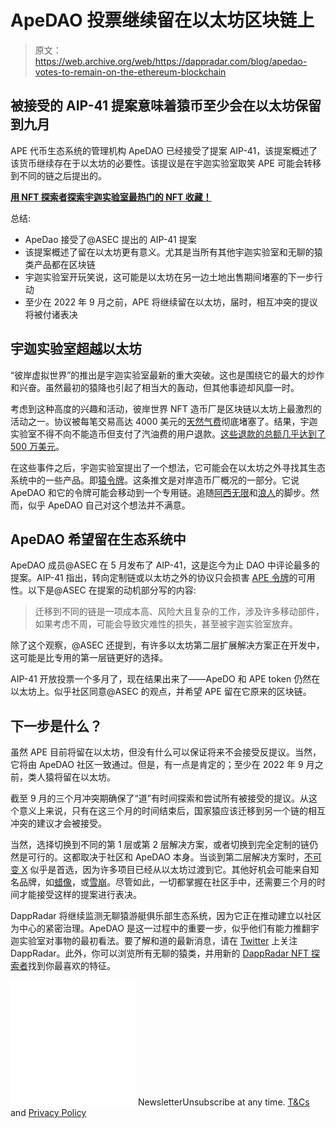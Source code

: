 # ApeDAO 投票继续留在以太坊区块链上

> 原文：<https://web.archive.org/web/https://dappradar.com/blog/apedao-votes-to-remain-on-the-ethereum-blockchain>

## 被接受的 AIP-41 提案意味着猿币至少会在以太坊保留到九月

APE 代币生态系统的管理机构 ApeDAO 已经接受了提案 AIP-41，该提案概述了该货币继续存在于以太坊的必要性。该提议是在宇迦实验室取笑 APE 可能会转移到不同的链之后提出的。

[**用 NFT 探索者探索宇迦实验室最热门的 NFT 收藏！**](https://web.archive.org/web/20220630224212/https://dappradar.com/hub/nft-explorer)

总结:

*   ApeDao 接受了@ASEC 提出的 AIP-41 提案
*   该提案概述了留在以太坊更有意义。尤其是当所有其他宇迦实验室和无聊的猿类产品都在区块链
*   宇迦实验室开玩笑说，这可能是以太坊在另一边土地出售期间堵塞的下一步行动
*   至少在 2022 年 9 月之前，APE 将继续留在以太坊，届时，相互冲突的提议将被付诸表决

## 宇迦实验室超越以太坊

“彼岸虚拟世界”的推出是宇迦实验室最新的重大突破。这也是围绕它的最大的炒作和兴奋。虽然最初的猿降也引起了相当大的轰动，但其他事迹却风靡一时。

考虑到这种高度的兴趣和活动，彼岸世界 NFT 造币厂是区块链以太坊上最激烈的活动之一。协议被每笔交易高达 4000 美元的[天然气费](https://web.archive.org/web/20220630224212/https://dappradar.com/blog/yuga-labs-600m-otherside-nft-land-sale-records-highest-gas-fees-ever-on-ethereum)彻底堵塞了。结果，宇迦实验室不得不向不能造币但支付了汽油费的用户退款。[这些退款的总额几乎达到了 500 万美元](https://web.archive.org/web/20220630224212/https://dappradar.com/blog/5-million-refund-failed-otherside-transactions-are-you-eligible)。

在这些事件之后，宇迦实验室提出了一个想法，它可能会在以太坊之外寻找其生态系统中的一些产品。即[猿令牌](https://web.archive.org/web/20220630224212/https://dappradar.com/hub/token/eth/APE)。这条推文是对岸造币厂概况的一部分。它说 ApeDAO 和它的令牌可能会移动到一个专用链。追随[阿西无限](https://web.archive.org/web/20220630224212/https://dappradar.com/multichain/games/axie-infinity)和[浪人](https://web.archive.org/web/20220630224212/https://dappradar.com/rankings/protocol/ronin)的脚步。然而，似乎 ApeDAO 自己对这个想法并不满意。

## ApeDAO 希望留在生态系统中

ApeDAO 成员@ASEC 在 5 月发布了 AIP-41，这是迄今为止 DAO 中评论最多的提案。AIP-41 指出，转向定制链或以太坊之外的协议只会损害 [APE 令牌](https://web.archive.org/web/20220630224212/https://dappradar.com/hub/token/eth/APE)的可用性。以下是@ASEC 在提案的动机部分写的内容:

> 迁移到不同的链是一项成本高、风险大且复杂的工作，涉及许多移动部件，如果考虑不周，可能会导致灾难性的损失，甚至被宇迦实验室放弃。

除了这个观察，@ASEC 还提到，有许多以太坊第二层扩展解决方案正在开发中，这可能是比专用的第一层链更好的选择。

AIP-41 开放投票一个多月了，现在结果出来了——ApeDO 和 APE token 仍然在以太坊上。似乎社区同意@ASEC 的观点，并希望 APE 留在它原来的区块链。

## 下一步是什么？

虽然 APE 目前将留在以太坊，但没有什么可以保证将来不会接受反提议。当然，它将由 ApeDAO 社区一致通过。但是，有一点是肯定的；至少在 2022 年 9 月之前，类人猿将留在以太坊。

截至 9 月的三个月冲突期确保了“道”有时间探索和尝试所有被接受的提议。从这个意义上来说，只有在这三个月的时间结束后，国家猿应该迁移到另一个链的相互冲突的建议才会被接受。

当然，选择切换到不同的第 1 层或第 2 层解决方案，或者切换到完全定制的链仍然是可行的。这都取决于社区和 ApeDAO 本身。当谈到第二层解决方案时，[不可变 X](https://web.archive.org/web/20220630224212/https://dappradar.com/rankings/protocol/immutablex) 似乎是首选，因为许多项目已经从以太坊过渡到它。其他好机会可能来自知名品牌，如[蜡像](https://web.archive.org/web/20220630224212/https://dappradar.com/rankings/protocol/wax)，或[雪崩](https://web.archive.org/web/20220630224212/https://dappradar.com/rankings/protocol/avalanche)。尽管如此，一切都掌握在社区手中，还需要三个月的时间才能接受这样的提案进行表决。

DappRadar 将继续监测无聊猿游艇俱乐部生态系统，因为它正在推动建立以社区为中心的紧密治理。ApeDAO 是这一过程中的重要一步，似乎他们有能力推翻宇迦实验室对事物的最初看法。要了解和道的最新消息，请在 [Twitter](https://web.archive.org/web/20220630224212/https://twitter.com/dappradar) 上关注 DappRadar。此外，你可以浏览所有无聊的猿类，并用新的 [DappRadar NFT 探索者](https://web.archive.org/web/20220630224212/https://dappradar.com/hub/nft-explorer)找到你最喜欢的特征。

![](img/6d5a4a2d609c56e1a5771717e54ba759.png) NewsletterUnsubscribe at any time. [T&Cs](https://web.archive.org/web/20220630224212/https://dappradar.com/terms) and [Privacy Policy](https://web.archive.org/web/20220630224212/https://dappradar.com/privacy-policy)